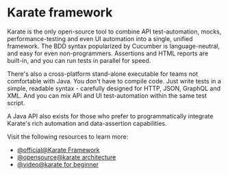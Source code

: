 # Karate framework

Karate is the only open-source tool to combine API test-automation, mocks, performance-testing and even UI automation into a single, unified framework. The BDD syntax popularized by Cucumber is language-neutral, and easy for even non-programmers. Assertions and HTML reports are built-in, and you can run tests in parallel for speed.

There's also a cross-platform stand-alone executable for teams not comfortable with Java. You don't have to compile code. Just write tests in a simple, readable syntax - carefully designed for HTTP, JSON, GraphQL and XML. And you can mix API and UI test-automation within the same test script.

A Java API also exists for those who prefer to programmatically integrate Karate's rich automation and data-assertion capabilities.

Visit the following resources to learn more:

- [@official@Karate Framework](https://www.karatelabs.io/)
- [@opensource@karate architecture](https://github.com/karatelabs/karate/blob/master/karate-core/src/test/resources/karate-map.jpg?raw=true)
- [@video@karate for beginner](https://www.youtube.com/watch?v=1f6xtJpRx4k&list=PLhW3qG5bs-L-y5Q1zDXJAur1JNZVFB534)
